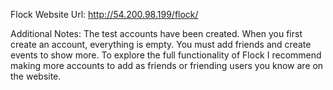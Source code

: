 

Flock Website Url:
http://54.200.98.199/flock/

Additional Notes:
The test accounts have been created.
When you first create an account, everything is empty.
You must add friends and create events to show more.
To explore the full functionality of Flock I recommend
making more accounts to add as friends or friending
users you know are on the website.